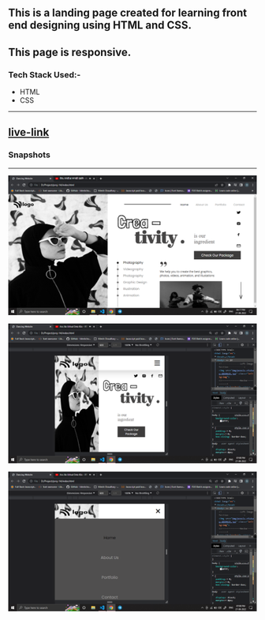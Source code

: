 ##  This is a landing page created for learning front end designing using HTML and CSS.

## This page is responsive.

### Tech Stack Used:-
 -  HTML
 -  CSS
---

##  [live-link](https://dancing-adda.netlify.app/)

### Snapshots

---

![Image](img/Screenshot%20(448).png)

![Image](img/Screenshot%20(449).png)

![Image](img/Screenshot%20(450).png)
